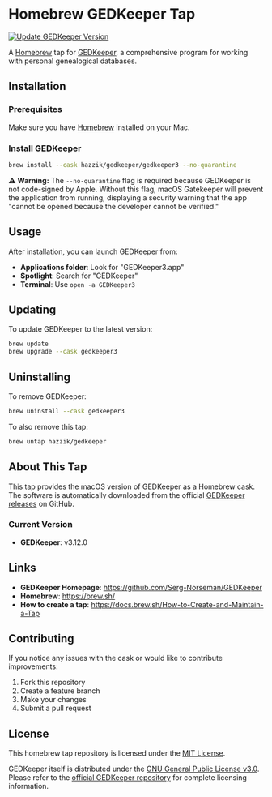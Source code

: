 # Homebrew GEDKeeper Tap

[![Update GEDKeeper Version](https://github.com/hazzik/homebrew-gedkeeper/actions/workflows/update.yml/badge.svg)](https://github.com/hazzik/homebrew-gedkeeper/actions/workflows/update.yml)

A [Homebrew](https://brew.sh/) tap for [GEDKeeper](https://github.com/Serg-Norseman/GEDKeeper), a comprehensive program for working with personal genealogical databases.

## Installation

### Prerequisites

Make sure you have [Homebrew](https://brew.sh/) installed on your Mac.

### Install GEDKeeper

```bash
brew install --cask hazzik/gedkeeper/gedkeeper3 --no-quarantine
```

**:warning: Warning:** The `--no-quarantine` flag is required because GEDKeeper is not code-signed by Apple. Without this flag, macOS Gatekeeper will prevent the application from running, displaying a security warning that the app "cannot be opened because the developer cannot be verified."

## Usage

After installation, you can launch GEDKeeper from:
- **Applications folder**: Look for "GEDKeeper3.app"
- **Spotlight**: Search for "GEDKeeper"
- **Terminal**: Use `open -a GEDKeeper3`

## Updating

To update GEDKeeper to the latest version:

```bash
brew update
brew upgrade --cask gedkeeper3
```

## Uninstalling

To remove GEDKeeper:

```bash
brew uninstall --cask gedkeeper3
```

To also remove this tap:

```bash
brew untap hazzik/gedkeeper
```

## About This Tap

This tap provides the macOS version of GEDKeeper as a Homebrew cask. The software is automatically downloaded from the official [GEDKeeper releases](https://github.com/Serg-Norseman/GEDKeeper/releases) on GitHub.

### Current Version

- **GEDKeeper**: v3.12.0

## Links

- **GEDKeeper Homepage**: https://github.com/Serg-Norseman/GEDKeeper
- **Homebrew**: https://brew.sh/
- **How to create a tap**: https://docs.brew.sh/How-to-Create-and-Maintain-a-Tap

## Contributing

If you notice any issues with the cask or would like to contribute improvements:

1. Fork this repository
2. Create a feature branch
3. Make your changes
4. Submit a pull request

## License

This homebrew tap repository is licensed under the [MIT License](LICENSE).

GEDKeeper itself is distributed under the [GNU General Public License v3.0](https://github.com/Serg-Norseman/GEDKeeper/blob/master/LICENSE). Please refer to the [official GEDKeeper repository](https://github.com/Serg-Norseman/GEDKeeper) for complete licensing information.
